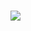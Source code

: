 <h1><a href="https://badaevmh.github.io/rsschool-cv/cv"><img src="https://media.makeameme.org/created/its-working-oyy433.jpg"></a></h1>
